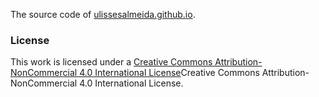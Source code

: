 The source code of [ulissesalmeida.github.io](http://ulissesalmeida.github.io/).

### License
This work is licensed under a
[Creative Commons Attribution-NonCommercial 4.0 International License](http://creativecommons.org/licenses/by-nc/4.0/)Creative Commons Attribution-NonCommercial 4.0 International License.
